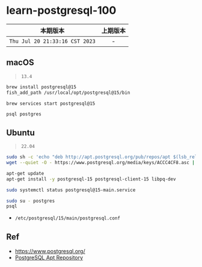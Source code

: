 # learn-postgresql-100

|本期版本|上期版本
|:---:|:---:
`Thu Jul 20 21:33:16 CST 2023` | -

## macOS

> `13.4`

```bash
brew install postgresql@15
fish_add_path /usr/local/opt/postgresql@15/bin
```

```
brew services start postgresql@15
```

```bash
psql postgres
```

## Ubuntu

> `22.04`

```bash
sudo sh -c 'echo "deb http://apt.postgresql.org/pub/repos/apt $(lsb_release -cs)-pgdg main" > /etc/apt/sources.list.d/pgdg.list'
wget --quiet -O - https://www.postgresql.org/media/keys/ACCC4CF8.asc | sudo apt-key add -

apt-get update
apt-get install -y postgresql-15 postgresql-client-15 libpq-dev

```

```bash
sudo systemctl status postgresql@15-main.service
```

```bash
sudo su - postgres
psql
```

* `/etc/postgresql/15/main/postgresql.conf`



## Ref

* <https://www.postgresql.org/>
* [PostgreSQL Apt Repository](https://www.postgresql.org/download/linux/ubuntu/)